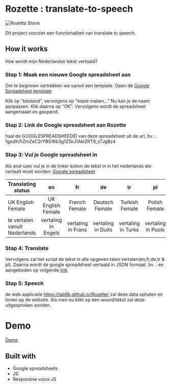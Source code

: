 # Rozette : translate-to-speech


![Rosetta Stone](https://i.imgur.com/aF9fi1I.png)

Dit project voorziet een functionaliteit van translate to speech.  

## How it works

Hoe wordt mijn Nederlandse tekst vertaald?

### Stap 1: Maak een nieuwe Google spreadsheet aan

Om te beginnen vertrekken we vanuit een template.
Open de [Google Spreadsheet template](https://docs.google.com/spreadsheets/d/1gsdlh7rZmZeC2rYBS16b3g1Z5kJ1AkiZRT9_sTJgBz4/edit#gid=0)

Klik op "bestand", vervolgens op "kopie maken..."
Nu kan je de naam aanpassen. Klik daarna op "OK".
Vervolgens wordt de spreadsheet aangemaakt en geopend.

### Stap 2: Link de Google spreadsheet aan Rozette

haal de GOOGLESPREADSHEEDID van deze spreadsheet uit de url, bv. :
1gsdlh7rZmZeC2rYBS16b3g1Z5kJ1AkiZRT9_sTJgBz4

### Stap 3: Vul je Google spreadsheet in

Als end-user vul je in de linker kolom de tekst in in het nederlands die vertaalt moet worden:
[Google spreadsheet](https://docs.google.com/spreadsheets/d/1gsdlh7rZmZeC2rYBS16b3g1Z5kJ1AkiZRT9_sTJgBz4/edit#gid=0)

| Translating status | en | fr | de | tr | pl |
|----------|:-------------:|:------:| :------:|:------:|:------:|
|UK English Female |	UK English Female |	French Female |	Deutsch Female | Turkish Female |	Polish Female |
|te vertalen vanuit Nederlands|vertaling in Engels|vertaling in Frans|vertaling in Duits|vertaling in Turks|vertaling in Pools| 

### Stap 4: Translate

Vervolgens zal het script de tekst in alle opgeven talen vertalen(en,fr,de,tr & pl).
Daarna wordt de google spreadsheet vertaald in JSON formaat. bv. : en aangeboden op volgende [link](https://spreadsheets.google.com/feeds/list/1gsdlh7rZmZeC2rYBS16b3g1Z5kJ1AkiZRT9_sTJgBz4/od6/public/values?alt=json)

### Stap 5: Speech

de web applicatie https://lab9k.github.io/Rozette/ zal deze data ophalen en tonen op de website.
Als men nu klikt op een woord/tekst zal deze uitgesproken worden. 

# Demo

[Demo](https://lab9k.github.io/Rozette/)


## Built with

* Google spreadsheets
* JS
* Responsive voice JS

